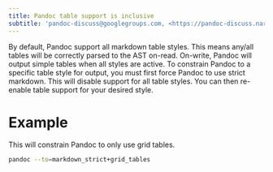 ```yaml
---
title: Pandoc table support is inclusive
subtitle: 'pandoc-discuss@googlegroups.com, <https://pandoc-discuss.narkive.com/WelKibjR/docx-to-markdown-how-to-set-table-format#post2>'
---
```


By default, Pandoc support all markdown table styles. This means any/all
tables will be correctly parsed to the AST on-read. On-write, Pandoc
will output simple tables when all styles are active. To constrain
Pandoc to a specific table style for output, you must first force Pandoc
to use strict markdown. This will disable support for all table styles.
You can then re-enable table support for your desired style.

# Example

This will constrain Pandoc to only use grid tables.

```zsh
pandoc --to=markdown_strict+grid_tables
```
